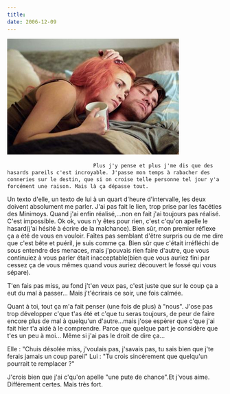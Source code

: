 ```yaml
---
title:  
date: 2006-12-09
---
```


![une image](./img/652647038_small.jpg)


                                Plus j'y pense et plus j'me dis que des hasards pareils c'est incroyable. J'passe mon temps à rabacher des conneries sur le destin, que si on croise telle personne tel jour y'a forcément une raison. Mais là ça dépasse tout.
Un texto d'elle, un texto de lui à un quart d'heure d'intervalle, les deux doivent absolument me parler. J'ai pas fait le lien, trop prise par les facéties des Minimoys.
Quand j'ai enfin réalisé,...non en fait j'ai toujours pas réalisé. C'est impossible. Ok ok, vous n'y êtes pour rien, c'est c'qu'on apelle le hasard(j'ai hésité à écrire de la malchance). Bien sûr, mon premier réflexe ça a été de vous en vouloir. Faîtes pas semblant d'être surpris ou de me dire que c'est bête et puéril, je suis comme ça. Bien sûr que c'était irréfléchi de sous entendre des menaces, mais j'pouvais rien faire d'autre, que vous continuiez à vous parler était inacceptable(bien que vous auriez fini par cessez ça de vous mêmes quand vous auriez découvert le fossé qui vous sépare).

T'en fais pas miss, au fond j't'en veux pas, c'est juste que sur le coup ça a eut du mal à passer... Mais j't'écrirais ce soir, une fois calmée.

Quant à toi, tout ça m'a fait penser (une fois de plus) à "nous". J'ose pas trop développer c'que t'as été et c'que tu seras toujours, de peur de faire encore plus de mal à quelqu'un d'autre...mais j'ose espèrer que c'que j'ai fait hier t'a aidé à le comprendre. Parce que quelque part je considère que t'es un peu à moi... Même si j'ai pas le droit de dire ça...

Elle : "Chuis désolée miss, j'voulais pas, j'savais pas, tu sais bien que j'te ferais jamais un coup pareil"
Lui : "Tu crois sincérement que quelqu'un pourrait te remplacer ?"

J'crois bien que j'ai c'qu'on apelle "une pute de chance".Et j'vous aime. Différement certes. Mais très fort.
            
